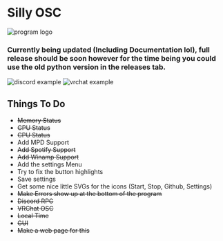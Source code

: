 # Silly OSC
 ![program logo](https://github.com/aexyzk/sillyosc/blob/main/example/logo.png?raw=true)
### Currently being updated (Including Documentation lol), full release should be soon however for the time being you could use the old python version in the releases tab.

 ![discord example](https://github.com/aexyzk/sillyosc/blob/main/example/discord.png?raw=true)
 ![vrchat example](https://github.com/aexyzk/sillyosc/blob/main/example/vrc.png?raw=true)

## Things To Do
 - ~~Memory Status~~
 - ~~GPU Status~~
 - ~~CPU Status~~
 - Add MPD Support
 - ~~Add Spotify Support~~
 - ~~Add Winamp Support~~
 - Add the settings Menu
 - Try to fix the button highlights
 - Save settings
 - Get some nice little SVGs for the icons (Start, Stop, Github, Settings)
 - ~~Make Errors show up at the bottom of the program~~
 - ~~Discord RPC~~
 - ~~VRChat OSC~~
 - ~~Local Time~~
 - ~~GUI~~
 - ~~Make a web page for this~~
